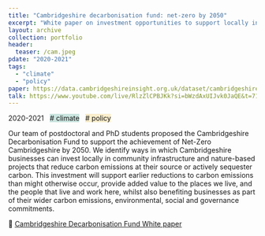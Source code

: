 ```yaml
---
title: "Cambridgeshire decarbonisation fund: net-zero by 2050"
excerpt: "White paper on investment opportunities to support locally in community infrastructure and nature-based projects that reduce carbon emissions at their source or actively sequester carbon"
layout: archive
collection: portfolio
header:
  teaser: /cam.jpeg
pdate: "2020-2021"
tags:
  - "climate"
  - "policy"
paper: https://data.cambridgeshireinsight.org.uk/dataset/cambridgeshire-policy-challenges-cambridge-university-science-and-policy-exchange-cuspe-20
talk: https://www.youtube.com/live/RlzZlCPBJKk?si=bWzdAxUIJvk0JaQE&t=7191
---
```


2020-2021 &nbsp; <span style = "background-color:#C9E4DE"> # climate</span>  &nbsp; <span style = "background-color:#FAEDCB"> # policy</span>

Our team of postdoctoral and PhD students proposed the Cambridgeshire Decarbonisation Fund to support the achievement of Net-Zero Cambridgeshire by 2050. We identify ways in which Cambridgeshire businesses can invest locally in community infrastructure and nature-based projects that reduce carbon emissions at their source or actively sequester carbon. This investment will support earlier reductions to carbon emissions than might otherwise occur, provide added value to the places we live, and the people that live and work here, whilst also benefiting businesses as part of their wider carbon emissions, environmental, social and governance commitments.

📄 [Cambridgeshire Decarbonisation Fund White paper](<https://data.cambridgeshireinsight.org.uk/dataset/cambridgeshire-policy-challenges-cambridge-university-science-and-policy-exchange-cuspe-20>)
